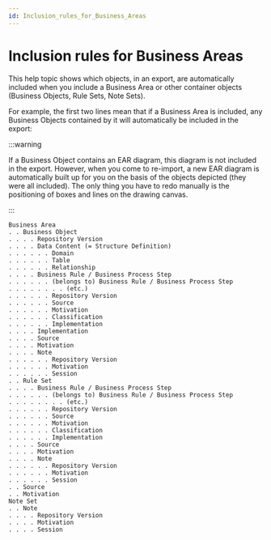 ```yaml
---
id: Inclusion_rules_for_Business_Areas
---
```


# Inclusion rules for Business Areas

This help topic shows which objects, in an export, are automatically included when you include a Business Area or other container objects (Business Objects, Rule Sets, Note Sets).

For example, the first two lines mean that if a Business Area is included, any Business Objects contained by it will automatically be included in the export:


:::warning

If a Business Object contains an EAR diagram, this diagram is not included in the export. However, when you come to re-import, a new EAR diagram is automatically built up for you on the basis of the objects depicted (they were all included). The only thing you have to redo manually is the positioning of boxes and lines on the drawing canvas.

:::

```
Business Area
. . Business Object
. . . . Repository Version
. . . . Data Content (= Structure Definition)
. . . . . . Domain
. . . . . . Table
. . . . . . Relationship
. . . . Business Rule / Business Process Step
. . . . . . (belongs to) Business Rule / Business Process Step
. . . . . . . . (etc.)
. . . . . . Repository Version
. . . . . . Source
. . . . . . Motivation
. . . . . . Classification
. . . . . . Implementation
. . . . Implementation
. . . . Source
. . . . Motivation
. . . . Note
. . . . . . Repository Version
. . . . . . Motivation
. . . . . . Session
. . Rule Set
. . . . Business Rule / Business Process Step
. . . . . . (belongs to) Business Rule / Business Process Step
. . . . . . . . (etc.)
. . . . . . Repository Version
. . . . . . Source
. . . . . . Motivation
. . . . . . Classification
. . . . . . Implementation
. . . . Source
. . . . Motivation
. . . . Note
. . . . . . Repository Version
. . . . . . Motivation
. . . . . . Session
. . Source
. . Motivation
Note Set
. . Note
. . . . Repository Version
. . . . Motivation
. . . . Session

```